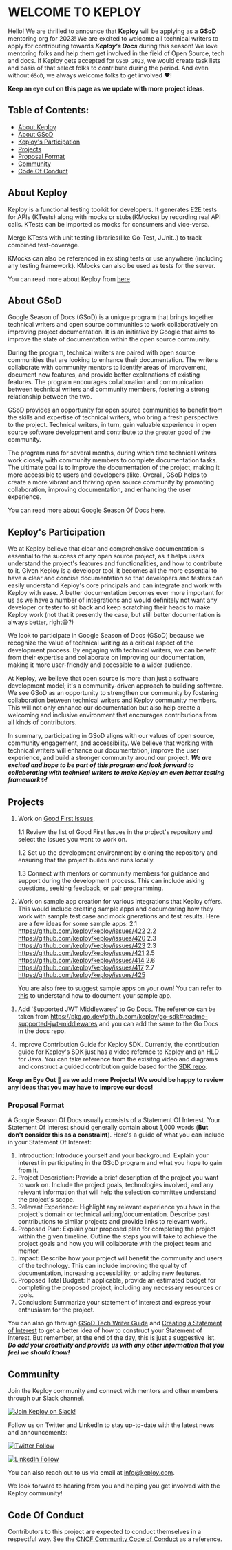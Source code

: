 # WELCOME TO KEPLOY

Hello! We are thrilled to announce that **Keploy** will be applying as a **GSoD** mentoring org for 2023! We are excited to welcome all technical writers to apply for contributing towards ***Keploy's Docs*** during this season! We love mentoring folks and help them get involved in the field of Open Source, tech and docs. If Keploy gets accepted for `GSoD 2023`, we would create task lists and basis of that select folks to contribute during the period. And even without `GSoD`, we always welcome folks to get involved ❤️!

**Keep an eye out on this page as we update with more project ideas.**


## Table of Contents:

* [About Keploy](#about-keploy)
* [About GSoD](#about-gsod)
* [Keploy's Participation](#keploy's-participation)
* [Projects](#projects)
* [Proposal Format](#proposal-format)
* [Community](#community)
* [Code Of Conduct](#code-of-conduct)

## About Keploy

Keploy is a functional testing toolkit for developers. It generates E2E tests for APIs (KTests) along with mocks or stubs(KMocks) by recording real API calls. KTests can be imported as mocks for consumers and vice-versa.

Merge KTests with unit testing libraries(like Go-Test, JUnit..) to track combined test-coverage.

KMocks can also be referenced in existing tests or use anywhere (including any testing framework). KMocks can also be used as tests for the server.

You can read more about Keploy from [here](https://docs.keploy.io/docs/keploy-explained/introduction).

## About GSoD
Google Season of Docs (GSoD) is a unique program that brings together technical writers and open source communities to work collaboratively on improving project documentation. It is an initiative by Google that aims to improve the state of documentation within the open source community.

During the program, technical writers are paired with open source communities that are looking to enhance their documentation. The writers collaborate with community mentors to identify areas of improvement, document new features, and provide better explanations of existing features. The program encourages collaboration and communication between technical writers and community members, fostering a strong relationship between the two.

GSoD provides an opportunity for open source communities to benefit from the skills and expertise of technical writers, who bring a fresh perspective to the project. Technical writers, in turn, gain valuable experience in open source software development and contribute to the greater good of the community.

The program runs for several months, during which time technical writers work closely with community members to complete documentation tasks. The ultimate goal is to improve the documentation of the project, making it more accessible to users and developers alike. Overall, GSoD helps to create a more vibrant and thriving open source community by promoting collaboration, improving documentation, and enhancing the user experience.

You can read more about Google Season Of Docs [here](https://developers.google.com/season-of-docs). 

## Keploy's Participation

We at Keploy believe that clear and comprehensive documentation is essential to the success of any open source project, as it helps users understand the project's features and functionalities, and how to contribute to it. Given Keploy is a developer tool, it becomes all the more essential to have a clear and concise documentation so that developers and testers can easily understand Keploy's core principals and can integrate and work with Keploy with ease. A better documentation becomes ever more important for us as we have a number of integrations and would definitely not want any developer or tester to sit back and keep scratching their heads to make Keploy work (not that it presently the case, but still better documentation is always better, right😅?)

We look to participate in Google Season of Docs (GSoD) because we recognize the value of technical writing as a critical aspect of the development process. By engaging with technical writers, we can benefit from their expertise and collaborate on improving our documentation, making it more user-friendly and accessible to a wider audience.

At Keploy, we believe that open source is more than just a software development model; it's a community-driven approach to building software. We see GSoD as an opportunity to strengthen our community by fostering collaboration between technical writers and Keploy community members. This will not only enhance our documentation but also help create a welcoming and inclusive environment that encourages contributions from all kinds of contributors.

In summary, participating in GSoD aligns with our values of open source, community engagement, and accessibility. We believe that working with technical writers will enhance our documentation, improve the user experience, and build a stronger community around our project. ***We are excited and hope to be part of this program and look forward to collaborating with technical writers to make Keploy an even better testing framework✨!***


## Projects

1. Work on [Good First Issues](https://github.com/keploy/docs/issues).

    1.1 Review the list of Good First Issues in the project's repository and select the issues you want to work on.

    1.2 Set up the development environment by cloning the repository and ensuring that the project builds and runs locally.

    1.3 Connect with mentors or community members for guidance and support during the development process. This can include asking questions, seeking feedback, or pair programming.


2. Work on sample app creation for various integrations that Keploy offers. This would include creating sample apps and documenting how they work with sample test case and mock gnerations and test results. Here are a few ideas for some sample apps:
    2.1 https://github.com/keploy/keploy/issues/422
    2.2 https://github.com/keploy/keploy/issues/420
    2.3 https://github.com/keploy/keploy/issues/423
    2.3 https://github.com/keploy/keploy/issues/421
    2.5 https://github.com/keploy/keploy/issues/414
    2.6 https://github.com/keploy/keploy/issues/417
    2.7 https://github.com/keploy/keploy/issues/425

    You are also free to suggest sample apps on your own! You can refer to [this](https://github.com/keploy/samples-go/tree/main/echo-sql) to understand how to document your sample app.


3. Add 'Supported JWT Middlewares' to [Go Docs](https://github.com/keploy/docs/tree/main/docs/go). The reference can be taken from https://pkg.go.dev/github.com/keploy/go-sdk#readme-supported-jwt-middlewares and you can add the same to the Go Docs in the docs repo.

4. Improve Contribution Guide for Keploy SDK. 
Currently, the conrtibution guide for Keploy's SDK just has a video refernce to Keploy and an HLD for Java. 
You can take reference from the exisitng video and diagrams and construct a guided contribution guide based for the [SDK repo](https://github.com/keploy/keploy).



**Keep an Eye Out 👀 as we add more Projects! We would be happy to review any ideas that you may have to improve our docs!**

### Proposal Format
A Google Season Of Docs usually consists of a Statement Of Interest. Your Statement Of Interest should generally contain about 1,000 words (**But don't consider this as a constraint**). Here's a guide of what you can include in your Statement Of Interest:

1. Introduction: Introduce yourself and your background. Explain your interest in participating in the GSoD program and what you hope to gain from it.
2. Project Description: Provide a brief description of the project you want to work on. Include the project goals, technologies involved, and any relevant information that will help the selection committee understand the project's scope.
3. Relevant Experience: Highlight any relevant experience you have in the project's domain or technical writing/documentation. Describe past contributions to similar projects and provide links to relevant work.
4. Proposed Plan: Explain your proposed plan for completing the project within the given timeline. Outline the steps you will take to achieve the project goals and how you will collaborate with the project team and mentor.
5. Impact: Describe how your project will benefit the community and users of the technology. This can include improving the quality of documentation, increasing accessibility, or adding new features.
6. Proposed Total Budget: If applicable, provide an estimated budget for completing the proposed project, including any necessary resources or tools.
7. Conclusion: Summarize your statement of interest and express your enthusiasm for the project.

You can also go through [GSoD Tech Writer Guide](https://developers.google.com/season-of-docs/docs/tech-writer-guide) and [Creating a Statement of Interest](https://developers.google.com/season-of-docs/docs/tech-writer-statement) to get a better idea of how to construct your Statement of Interest. But remember, at the end of the day, this is just a suggestive list. ***Do add your creativity and provide us with any other information that you feel we should know!***

## Community

Join the Keploy community and connect with mentors and other members through our Slack channel. 

[![Join Keploy on Slack!](https://img.shields.io/badge/Join%20Us%20On-Slack-orange)](https://keploy.slack.com/)
 
Follow us on Twitter and LinkedIn to stay up-to-date with the latest news and announcements:

[![Twitter Follow](https://img.shields.io/twitter/follow/keploy?style=social)](https://twitter.com/keployio)

[![LinkedIn Follow](https://img.shields.io/badge/Connect%20On-LinkedIn-blue)](https://www.linkedin.com/company/keploy/)

You can also reach out to us via email at info@keploy.com.

We look forward to hearing from you and helping you get involved with the Keploy community!

## Code Of Conduct
Contributors to this project are expected to conduct themselves in a respectful way.
See the [CNCF Community Code of Conduct](https://github.com/cncf/foundation/blob/master/code-of-conduct.md) as a reference.

